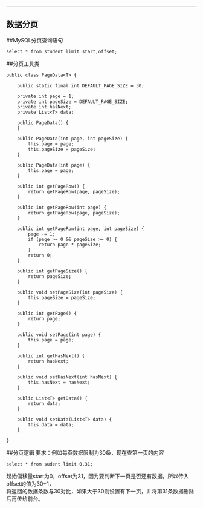 ----
数据分页
----
##MySQL分页查询语句
```$xslt
select * from student limit start,offset;
```
##分页工具类
```$xslt
public class PageData<T> {

	public static final int DEFAULT_PAGE_SIZE = 30;

	private int page = 1;
	private int pageSize = DEFAULT_PAGE_SIZE;
	private int hasNext;
	private List<T> data;

	public PageData() {
	}

	public PageData(int page, int pageSize) {
		this.page = page;
		this.pageSize = pageSize;
	}

	public PageData(int page) {
		this.page = page;
	}

	public int getPageRow() {
		return getPageRow(page, pageSize);
	}

	public int getPageRow(int page) {
		return getPageRow(page, pageSize);
	}

	public int getPageRow(int page, int pageSize) {
		page -= 1;
		if (page >= 0 && pageSize >= 0) {
			return page * pageSize;
		}
		return 0;
	}

	public int getPageSize() {
		return pageSize;
	}

	public void setPageSize(int pageSize) {
		this.pageSize = pageSize;
	}

	public int getPage() {
		return page;
	}

	public void setPage(int page) {
		this.page = page;
	}

	public int getHasNext() {
		return hasNext;
	}

	public void setHasNext(int hasNext) {
		this.hasNext = hasNext;
	}

	public List<T> getData() {
		return data;
	}

	public void setData(List<T> data) {
		this.data = data;
	}

}
```
##分页逻辑
要求：例如每页数据限制为30条，现在查第一页的内容
```$xslt
select * from sudent limit 0,31;
```
起始偏移量start为0，offset为31，因为要判断下一页是否还有数据，所以传入offset的值为30+1，  
将返回的数据条数与30对比，如果大于30则设置有下一页，并将第31条数据删除后再传给前台。